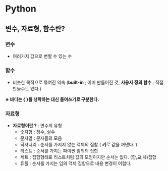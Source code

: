 # Python

## 변수, 자료형, 함수란?

### 변수

- 여러가지 값으로 변할 수 있는 수

### 함수

- 비슷한 목적으로 묶여진 약속 (**built-in** ; 이미 만들어진 것, **사용자 정의 함수** ; 직접 만들수도 있다.)

**※ 바디는 { }를 생략하는 대신 들여쓰기로 구분한다.**



### 자료형

- **자료형이란 ?** : 변수의 유형
  - 숫자형 : 정수, 실수
  - 문자열 : 문자들의 모음
  - 딕셔너리 : 순서를 가지지 않는 객체의 집합 ( **키**로 값을 꺼낸다. )
  - 리스트 : 순서를 가지는 파이썬 임의의 집합
  - 세트 : 집합형태로 리스트처럼 값의 모임이지만 순서는 없다.  (합,교,차)집합
  - 튜플 : 순서를 가지는 임의 객체 집합으로 내용 변경이 어렵다.